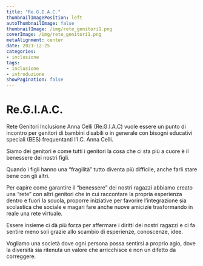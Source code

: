```yaml
---
title: "Re.G.I.A.C."
thumbnailImagePosition: left
autoThumbnailImage: false
thumbnailImage: /img/rete_genitori1.png
coverImage: /img/rete_genitori1.png
metaAlignment: center
date: 2021-12-25
categories:
- inclusione
tags:
- inclusione
- introduzione
showPagination: false
---
```


# Re.G.I.A.C.

Rete Genitori Inclusione Anna Celli (Re.G.I.A.C) vuole essere un punto di incontro per genitori di bambini disabili o in generale con bisogni educativi speciali (BES) frequentanti l’I.C. Anna Celli. 


<!-- more -->
Siamo dei genitori e come tutti i genitori la cosa che ci sta più a cuore è il benessere dei nostri figli.

Quando i figli hanno una “fragilità” tutto diventa più difficile, anche farli stare bene con gli altri. 

Per capire come garantire il “benessere” dei nostri ragazzi abbiamo creato una “rete” con altri genitori che in cui raccontare la propria esperienza dentro e fuori la scuola, proporre iniziative per favorire l’integrazione sia scolastica che sociale e magari fare anche nuove amicizie trasformando in reale una rete virtuale. 

Essere insieme ci dà più forza per affermare i diritti dei nostri ragazzi e ci fa sentire meno soli grazie allo scambio di esperienze, conoscenze, idee.

Vogliamo una società dove ogni persona possa sentirsi a proprio agio, dove la diversità sia ritenuta un valore che arricchisce e non un difetto da correggere.
